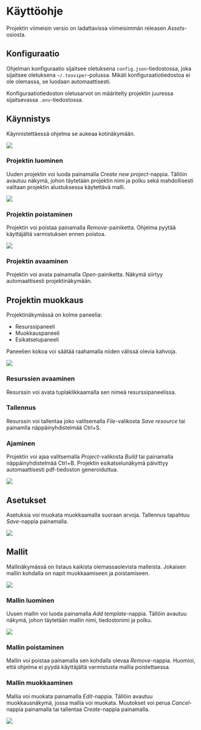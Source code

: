 # Käyttöohje

Projektin viimeisin versio on ladattavissa viimeisimmän releasen _Assets_-osiosta.

## Konfiguraatio

Ohjelman konfiguraatio sijaitsee oletuksena ```config.json```-tiedostossa, joka sijaitsee oletuksena ```~/.texviper```-polussa. Mikäli konfiguraatiotiedostoa ei ole olemassa, se luodaan automaattisesti.

Konfiguraatiotiedoston oletusarvot on määritelty projektin juuressa sijaitsevassa ```.env```-tiedostossa.

## Käynnistys

Käynnistettäessä ohjelma se aukeaa kotinäkymään.

<img src='img/home_view.png' />

### Projektin luominen

Uuden projektin voi luoda painamalla _Create new project_-nappia. Tällöin avautuu näkymä, johon täytetään projektin nimi ja polku sekä mahdollisesti valitaan projektin alustuksessa käytettävä malli.

<img src='img/create_project.png' />

### Projektin poistaminen

Projektin voi poistaa painamalla _Remove_-painiketta. Ohjelma pyytää käyttäjältä varmistuksen ennen poistoa.

<img src='img/remove_project.png' />

### Projektin avaaminen

Projektin voi avata painamalla _Open_-painiketta. Näkymä siirtyy automaattisesti projektinäkymään.

## Projektin muokkaus

Projektinäkymässä on kolme paneelia:

* Resurssipaneeli
* Muokkauspaneeli
* Esikatselupaneeli

Paneelien kokoa voi säätää raahamalla niiden välissä olevia kahvoja.

<img src='img/project_view.png' />

### Resurssien avaaminen

Resurssin voi avata tuplaklikkaamalla sen nimeä resurssipaneelissa.

### Tallennus

Resurssin voi tallentaa joko valitsemalla _File_-valikosta _Save resource_ tai painamlla näppäinyhdistelmää Ctrl+S.

### Ajaminen

Projektin voi ajaa valitsemalla _Project_-valikosta _Build_ tai painamalla näppäinyhdistelmää Ctrl+B. Projektin esikatselunäkymä päivittyy automaattisesti pdf-tiedoston generoiduttua.

<img src='img/project_menu.png' />

## Asetukset

Asetuksia voi muokata muokkaamalla suoraan arvoja. Tallennus tapahtuu _Save_-nappia painamalla.

<img src='img/settings_view.png' />

## Mallit

Mallinäkymässä on listaus kaikista olemassaolevista malleista. Jokaisen mallin kohdalla on napit muokkaamiseen ja poistamiseen.

<img src='img/template_view.png' />

### Mallin luominen

Uusen mallin voi luoda painamalla _Add template_-nappia. Tällöin avautuu näkymä, johon täytetään mallin nimi, tiedostonimi ja polku.

<img src='img/create_template.png' />

### Mallin poistaminen

Mallin voi poistaa painamalla sen kohdalla olevaa _Remove_-nappia. Huomioi, että ohjelma ei pyydä käyttäjältä varmistusta mallia poistettaessa.

### Mallin muokkaaminen

Mallia voi muokata painamalla _Edit_-nappia. Tällöin avautuu muokkausnäkymä, jossa mallia voi muokata. Muutokset voi perua _Cancel_-nappia painamalla tai tallentaa _Create_-nappia painamalla.

<img src='img/edit_template.png' />
